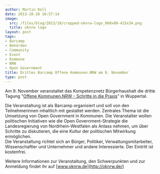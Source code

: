 ```yaml
---
author: Martin Koll
date: 2013-10-28 16:57:14
image:
  src: /files/blog/2013/10/cropped-oknrw-logo_960x80-415x34.png
  title: oknrw logo
layout: post
tags:
- Barcamp
- Behörden
- Community
- Event
- Kommune
- NRW
- Open Government
title: Drittes Barcamp Offene Kommunen.NRW am 9. November
type: post
---
```


Am 9. November veranstaltet das Kompetenznetz Bürgerhaushalt die dritte Tagung "[Offene Kommunen.NRW - Schritte in die Praxis](http://oknrw.de/)" in Wuppertal. 

Die Veranstaltung ist als Barcamp organisiert und soll von den Teilnehmerinnen inhaltlich mit gestaltet werden. Zentrales Thema ist die Umsetzung von Open Government in Kommunen. Die Veranstalter wollen politischen Initiativen wie die Open Government-Strategie die Landesregierung von Nordrhein-Westfalen als Anlass nehmen, um über Schritte zu diskutieren, die eine Kultur der politischen Mitwirkung ermöglichen.  
Die Veranstaltung richtet sich an Bürger, Politiker, Verwaltungsmitarbeiter, Wissenschaftler und Unternehmer und andere Interessierte. Der Eintritt ist kostenfrei.

Weitere Informationen zur Veranstaltung, den Schwerpunkten und zur Anmeldung findet ihr auf [www.oknrw.de](http://oknrw.de/)

 